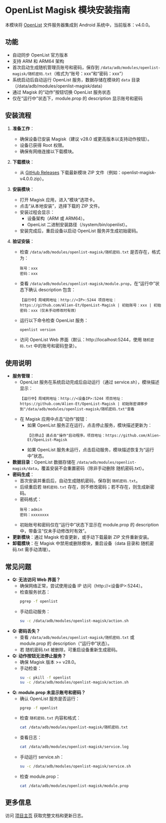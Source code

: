 # OpenList Magisk 模块安装指南

本模块将 [OpenList](https://github.com/OpenListTeam/OpenList) 文件服务器集成到 Android 系统中，当前版本：v4.0.0。

## 功能
- 自动同步 OpenList 官方版本
- 支持 ARM 和 ARM64 架构
- 首次启动生成随机管理员账号和密码，保存到 `/data/adb/modules/openlist-magisk/随机密码.txt`（格式为“账号：xxx”和“密码：xxx”）
- 系统启动后自动运行 OpenList 服务，数据存储在模块的 `data` 目录（/data/adb/modules/openlist-magisk/data）
- 通过 Magisk 的“动作”按钮切换 OpenList 服务状态
- 仅在“运行中”状态下，module.prop 的 description 显示账号和密码

## 安装流程
1. **准备工作**：
   - 确保设备已安装 Magisk（建议 v28.0 或更高版本以支持动作按钮）。
   - 设备已获得 Root 权限。
   - 确保有网络连接以下载模块。

2. **下载模块**：
   - 从 [GitHub Releases](https://github.com/Alien-Et/OpenList-Magisk/releases) 下载最新模块 ZIP 文件（例如：openlist-magisk-v4.0.0.zip）。

3. **安装模块**：
   - 打开 Magisk 应用，进入“模块”选项卡。
   - 点击“从本地安装”，选择下载的 ZIP 文件。
   - 安装过程会显示：
     - 设备架构（ARM 或 ARM64）。
     - OpenList 二进制安装路径（/system/bin/openlist）。
   - 安装完成后，重启设备以启动 OpenList 服务并生成初始密码。

4. **验证安装**：
   - 检查 `/data/adb/modules/openlist-magisk/随机密码.txt` 是否存在，格式为：
     ```
     账号：xxx
     密码：xxx
     ```
   - 查看 `/data/adb/modules/openlist-magisk/module.prop`，在“运行中”状态下确认 description 包含：
     ```
     【运行中】局域网地址：http://<IP>:5244 项目地址：https://github.com/Alien-Et/OpenList-Magisk | 初始账号：xxx | 初始密码：xxx（仅未手动修改时有效）
     ```
   - 运行以下命令检查 OpenList 服务：
     ```bash
     openlist version
     ```
   - 访问 OpenList Web 界面（默认：http://localhost:5244，使用 `随机密码.txt` 中的账号和密码登录）。

## 使用说明
- **服务管理**：
  - OpenList 服务在系统启动完成后自动运行（通过 service.sh），模块描述显示：
    ```
    【运行中】局域网地址：http://<设备IP>:5244 项目地址：https://github.com/Alien-Et/OpenList-Magisk | 初始账密请移步到"/data/adb/modules/openlist-magisk/随机密码.txt"查看
    ```
  - 在 Magisk 应用中点击“动作”按钮：
    - 如果 OpenList 服务正在运行，点击停止服务，模块描述更新为：
      ```
      【已停止】请点击"操作"启动程序。项目地址：https://github.com/Alien-Et/OpenList-Magisk
      ```
    - 如果 OpenList 服务未运行，点击启动服务，模块描述恢复为“运行中”状态。
- **数据目录**：OpenList 数据存储在 `/data/adb/modules/openlist-magisk/data`，覆盖安装不会重置密码（除非手动删除 随机密码.txt）。
- **密码生成**：
  - 首次安装并重启后，自动生成随机密码，保存到 `随机密码.txt`。
  - 后续重启若 `随机密码.txt` 存在，则不修改密码；若不存在，则生成新密码。
  - 密码格式：
    ```
    账号：admin
    密码：xxxxxxxx
    ```
  - 初始账号和密码仅在“运行中”状态下显示在 module.prop 的 description 中，带备注“仅未手动修改时有效”。
- **更新模块**：通过 Magisk 检查更新，或手动下载最新 ZIP 文件重新安装。
- **卸载模块**：在 Magisk 中禁用或删除模块，重启设备（data 目录和 随机密码.txt 需手动清理）。

## 常见问题
- **Q: 无法访问 Web 界面？**
  - 确保网络正常，尝试使用设备 IP 访问（http://<设备IP>:5244）。
  - 检查服务状态：
    ```bash
    pgrep -f openlist
    ```
  - 手动启动服务：
    ```bash
    su -c /data/adb/modules/openlist-magisk/action.sh
    ```
- **Q: 密码丢失？**
  - 查看 `/data/adb/modules/openlist-magisk/随机密码.txt` 或 module.prop 的 description（“运行中”状态）。
  - 若 随机密码.txt 被删除，可重启设备重新生成密码。
- **Q: 动作按钮无法停止服务？**
  - 确保 Magisk 版本 >= v28.0。
  - 手动检查：
    ```bash
    su -c pkill -f openlist
    su -c /data/adb/modules/openlist-magisk/action.sh
    ```
- **Q: module.prop 未显示账号和密码？**
  - 确认 OpenList 服务是否运行：
    ```bash
    pgrep -f openlist
    ```
  - 检查 `随机密码.txt` 内容和格式：
    ```bash
    cat /data/adb/modules/openlist-magisk/随机密码.txt
    ```
  - 查看日志：
    ```bash
    cat /data/adb/modules/openlist-magisk/service.log
    ```
  - 手动运行 service.sh：
    ```bash
    su -c /data/adb/modules/openlist-magisk/service.sh
    ```
  - 检查 module.prop：
    ```bash
    cat /data/adb/modules/openlist-magisk/module.prop
    ```

## 更多信息
访问 [项目主页](https://github.com/Alien-Et/OpenList-Magisk) 获取完整文档和更新日志。
